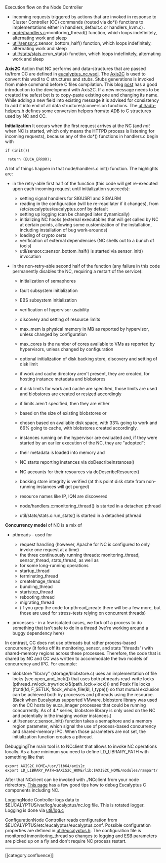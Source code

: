 Execution flow on the Node Controller
* incoming requests triggered by actions that are invoked in response to Cluster Controller (CC) commands (routed via do\*() functions to implementations either in handlers_default.c or handlers_kvm.c) .
* [node/handlers.c](https://github.com/eucalyptus/eucalyptus/blob/master/node/handlers.c):monitoring_thread() function, which loops indefinitely, alternating work and sleep
* [util/sensor.c](https://github.com/eucalyptus/eucalyptus/blob/master/util/sensor.c):sensor_bottom_half() function, which loops indefinitely, alternating work and sleep
* [util/stats/stats.c](https://github.com/eucalyptus/eucalyptus/blob/master/util/stats/stats.c):run_stats() function, which loops indefinitely, alternating work and sleep

    

    

 **Axis2C** Action that NC performs and data-structures that are passed to/from CC are defined in [eucalyptus_nc.wsdl](https://github.com/eucalyptus/eucalyptus/blob/master/wsdl/eucalyptus_nc.wsdl). The [Axis2C](http://axis.apache.org/axis2/c/core/index.html) is used to convert this wsdl to C structures and stubs. Stubs generations is invoked from make command before C files compilation. This blog [post](http://wso2.com/library/3534/) has a good introduction to the development with Axis2C. If a new message needs to be created the safest bet is to copy-paste existing one and changing its name. While adding a new field into existing message it is advised for consistency to add it into end of all data structures/conversion functions. The [util/adb-helpers.h](https://github.com/eucalyptus/eucalyptus/blob/master/util/adb-helpers.h) defines some conversion helpers from/to ADB to C structures used by NC and CC.

 **Initialization** It occurs when the first request arrives at the NC (and  _not_  when NC is started, which only means the HTTPD process is listening for incoming requests), because any of the do\*() functions in handlers.c begin with


```
if (init())

 return (EUCA_ERROR);
```
A lot of things happen in that node/handlers.c:init() function. The highlights are:


* in the retry-able first half of the function (this code will get re-executed upon each incoming request until initialization succeeds):
    * setting signal handlers for SIGUSR1 and SIGALRM
    * reading in the configuration (will be re-read later if it changes), from /etc/eucalyptus/eucalyptus.conf by default
    * setting up logging (can be changed later dynamically)
    * initializing NC hooks (external executables that will get called by NC at certain points, allowing some customization of the installation, including installation of bug work-arounds)
    * loading of crypto certs
    * verification of external dependencies (NC shells out to a bunch of tools)
    * util/sensor.c:sensor_bottom_half() is started via sensor_init() invocation

    
* in the non-retry-able second half of the function (any failure in this code permanently disables the NC, requiring a restart of the service):
    * initialization of semaphores
    * fault subsystem initialization
    * EBS subsystem initialization
    * verification of hypervisor usability
    * discovery and setting of resource limits
    * max_mem is physical memory in MB as reported by hypervisor, unless changed by configuration
    * max_cores is the number of cores available to VMs as reported by hypervisors, unless changed by configuration

    
    * optional initialization of disk backing store, discovery and setting of disk limit
    * if work and cache directory aren't present, they are created, for hosting instance metadata and blobstores
    * if disk limits for work and cache are specified, those limits are used and blobstores are created or resized accordingly
    * if limits aren't specified, then they are either
    * based on the size of existing blobstores or
    * chosen based on available disk space, with 33% going to work and 66% going to cache, with blobstores created accordingly.

    

    
    * instances running on the hypervisor are evaluated and, if they were started by an earlier execution of the NC, they are "adopted":
    * their metadata is loaded into memory and
    * NC starts reporting instances via doDescribeInstances()
    * NC accounts for their resources via doDescribeResource()

    
    * backing store integrity is verified (at this point disk state from non-running instances will get purged)
    * resource names like IP, IQN are discovered
    * node/handlers.c:monitoring_thread() is started in a detached pthread
    * util/stats/stats.c:run_stats() is started in a detached pthread

    

 **Concurrency model**  of NC is a mix of


* pthreads - used for
    * request handling (however, Apache for NC is configured to only invoke one request at a time)
    * the three continuously running threads: monitoring_thread, sensor_thread, stats_thread, as well as
    * for some long-running operations
    * startup_thread
    * terminating_thread
    * createImage_thread
    * bundling_thread
    * startstop_thread
    * rebooting_thread
    * migrating_thread
    * (if you grep the code for pthread_create there will be a few more, but those are used for stress-tests relying on concurrent threads)

    

    


* processes - in a few isolated cases, we fork off a process to do something that isn't safe to do in a thread (we're working around a buggy dependency here)

In contrast, CC does not use pthreads but rather process-based concurrency (it forks off its monitoring, sensor, and stats "threads") with shared-memory regions across these processes. Therefore, the code that is shared by NC and CC was written to accommodate the two models of concurrency and IPC. For example:


* blobstore "library" (storage/blobstore.c) uses an implementation of file locks (see open_and_lock()) that uses both pthreads read-write locks (pthread_rwlock_trywrlock(&(path_lock->lock))) and Posix file locks (fcntl(fd, F_SETLK, flock_whole_file(&l, l_type))) so that mutual exclusion can be achieved both by processes and pthreads using the resource. (Back when Eucalyptus supported VMware, blobstore library was used on the CC hosts by euca_imager processes that could be running concurrently. As of 4.\* series, blobstore library is only used on the NC and potentially in the imaging worker instances.)
* util/sensor.c:sensor_init() function takes a semaphore and a memory region parameter, which signal the use of process-based concurrency and shared-memory IPC. When those parameters are not set, the initialization function creates a pthread.

DebuggingThe main tool is to NCclient that allows to invoke NC operations locally. As a bare minimum you need to define LD_LIBRARY_PATH with something like that


```
export AXIS2C_HOME=/usr/lib64/axis2c
export LD_LIBRARY_PATH=$AXIS2C_HOME/lib:$AXIS2C_HOME/modules/rampart/
```
After that NCclient can be invoked with ./NCclient from your node ridrectory. [This page](https://github.com/eucalyptus/eucalyptus/wiki/Debugging-Eucalyptus-C-language-components) has a few good tips how to debug Eucalyptus C components including NC.

LoggingNode Controller logs data to $EUCALYPTUS/var/log/eucalyptus/nc.log file. This is rotated logger. Logging is done via [util/log.c ](https://github.com/eucalyptus/eucalyptus/blob/master/util/log.c)

ConfigurationNode Controller reads configuration from $EUCALYPTUS/etc/eucalyptus/eucalyptus.conf. Possible configuration properties are defined in [util/eucalyptus.h](https://github.com/eucalyptus/eucalyptus/blob/master/util/eucalyptus.h). The configuration file is monitored inmonitoring_thread so changes to logging and ESB parameters are picked up on a fly and don't require NC process restart.









*****

[[category.confluence]] 
